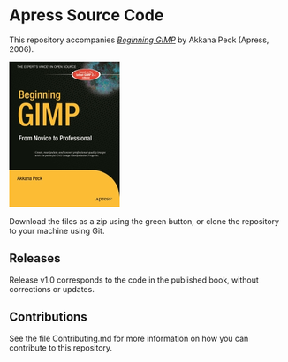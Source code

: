 # Apress Source Code

This repository accompanies [*Beginning GIMP*](http://www.apress.com/9781590595879) by Akkana Peck (Apress, 2006).

[comment]: #cover
![Cover image](9781590595879.jpg)

Download the files as a zip using the green button, or clone the repository to your machine using Git.

## Releases

Release v1.0 corresponds to the code in the published book, without corrections or updates.

## Contributions

See the file Contributing.md for more information on how you can contribute to this repository.
